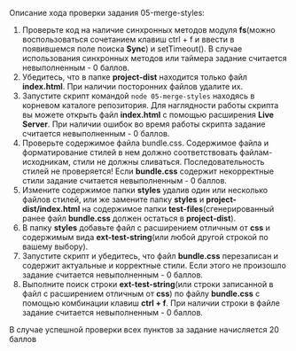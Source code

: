 Описание хода проверки задания 05-merge-styles:

1. Проверьте код на наличие синхронных методов модуля **fs**(можно воспользоваться сочетанием клавиш ctrl + f и ввести в появившемся поле поиска **Sync**) и setTimeout(). В случае использования синхронных методов или таймера задание считается невыполненным - 0 баллов.
2. Убедитесь, что в папке **project-dist** находится только файл **index.html**. При наличии посторонних файлов удалите их.
3. Запустите скрипт командой ```node 05-merge-styles``` находясь в корневом каталоге репозитория. Для наглядности работы скрипта вы можете открыть файл **index.html** с помощью расширения **Live Server**. При наличии ошибок во время работы скрипта задание считается невыполненным - 0 баллов.  
4. Проверьте содержимое файла bundle.css. Cодержимое файла и форматирование стилей в нем должно соответствовать файлам-исходникам, стили не должны сливаться. Последовательность стилей не проверяется!   Если **bundle.css** содержит некорректные стили задание считается невыполненным - 0 баллов.
5. Измените содержимое папки **styles** удалив один или несколько файлов стилей, или же замените папку **styles** и **project-dist/index.html** на содержимое папки **test-files**(сгенерированный ранее файл **bundle.css** должен остаться в **project-dist**). 
6. В папку **styles** добавьте файл с расширением отличным от **css** и содержимым вида **ext-test-string**(или любой другой строкой по вашему выбору). 
7. Запустите скрипт и убедитесь, что файл **bundle.css** перезаписан и содержит актуальные и корректные стили. Если этого не произошло задание считается невыполненным - 0 баллов.
8. Выполните поиск строки **ext-test-string**(или строки записанной в файл с расширением отличным от **css**) по файлу **bundle.css** с помощью комбинации клавиш **ctrl + f**. При наличии строки в файле задание считается невыполненным - 0 баллов.

В случае успешной проверки всех пунктов за задание начисляется 20 баллов